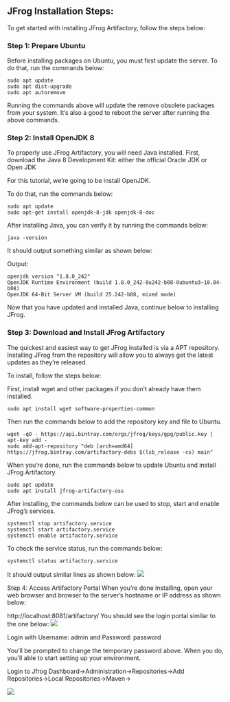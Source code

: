 ## JFrog Installation Steps:

To get started with installing JFrog Artifactory, follow the steps below:

### Step 1: Prepare Ubuntu
Before installing packages on Ubuntu, you must first update the server. To do that, run the commands below:

```
sudo apt update
sudo apt dist-upgrade
sudo apt autoremove
```
Running the commands above will update the remove obsolete packages from your system. It’s also a good to reboot the server after running the above commands.

### Step 2: Install OpenJDK 8

To properly use JFrog Artifactory, you will need Java installed. First, download the Java 8 Development Kit: either the official Oracle JDK or Open JDK

For this tutorial, we’re going to be install OpenJDK.

To do that, run the commands below:
```
sudo apt update
sudo apt-get install openjdk-8-jdk openjdk-8-doc
```
After installing Java, you can verify it by running the commands below:
```
java -version
```

It should output something similar as shown below:

Output:
```
openjdk version "1.8.0_242"
OpenJDK Runtime Environment (build 1.8.0_242-8u242-b08-0ubuntu3~18.04-b08)
OpenJDK 64-Bit Server VM (build 25.242-b08, mixed mode)
```
Now that you have updated and installed Java, continue below to installing JFrog.

### Step 3: Download and Install JFrog Artifactory
The quickest and easiest way to get JFrog installed is via a APT repository. Installing JFrog from the repository will allow you to always get the latest updates as they’re released.

To install, follow the steps below:

First, install wget and other packages if you don’t already have them installed.
```
sudo apt install wget software-properties-common
```

Then run the commands below to add the repository key and file to Ubuntu.
```
wget -qO - https://api.bintray.com/orgs/jfrog/keys/gpg/public.key | apt-key add -
sudo add-apt-repository "deb [arch=amd64] https://jfrog.bintray.com/artifactory-debs $(lsb_release -cs) main"
```
When you’re done, run the commands below to update Ubuntu and install JFrog Artifactory.
```
sudo apt update
sudo apt install jfrog-artifactory-oss
```
After installing, the commands below can be used to stop, start and enable JFrog’s services.
```
systemctl stop artifactory.service
systemctl start artifactory.service
systemctl enable artifactory.service
```
To check the service status, run the commands below:
```
systemctl status artifactory.service
```

It should output similar lines as shown below:
<image src="images/Jfrog.jpg"/>

Step 4: Access Artifactory Portal
When you’re done installing, open your web browser and browser to the server’s hostname or IP address as shown below:

http://localhost:8081/artifactory/
You should see the login portal similar to the one below:
<image src="images/JfrogLogin.jpg"/>

Login with Username:  admin and Password: password

You’ll be prompted to change the temporary password above. When you do, you’ll able to start setting up your environment.

Login to Jfrog Dashboard->Administration->Repositories->Add Repositories->Local Repositories->Maven->

<image src="images/JFrogRepo.jpg"/>
